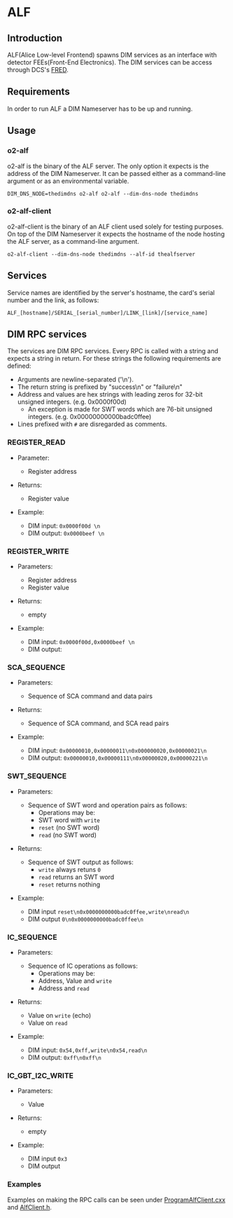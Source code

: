 # ALF

## Introduction
ALF(Alice Low-level Frontend) spawns DIM services as an interface with detector FEEs(Front-End Electronics). The DIM services can be access through DCS's [FRED](https://gitlab.cern.ch/alialfred/FREDServer).

## Requirements
In order to run ALF a DIM Nameserver has to be up and running.

## Usage

### o2-alf
o2-alf is the binary of the ALF server. The only option it expects is the address of the DIM Nameserver. It can be passed either as a command-line argument or as an environmental variable.

`
DIM_DNS_NODE=thedimdns o2-alf
o2-alf --dim-dns-node thedimdns
`

### o2-alf-client
o2-alf-client is the binary of an ALF client used solely for testing purposes. On top of the DIM Nameserver it expects the hostname of the node hosting the ALF server, as a command-line argument.

`
o2-alf-client --dim-dns-node thedimdns --alf-id thealfserver
`

## Services

Service names are identified by the server's hostname, the card's serial number and the link, as follows:

`
ALF_[hostname]/SERIAL_[serial_number]/LINK_[link]/[service_name]
`

## DIM RPC services

The services are DIM RPC services. Every RPC is called with a string and expects a string in return. For these strings the following requirements are defined:

* Arguments are newline-separated ('\n').
* The return string is prefixed by "success\n" or "failure\n"
* Address and values are hex strings with leading zeros for 32-bit unsigned integers. (e.g. 0x0000f00d)
  * An exception is made for SWT words which are 76-bit unsigned integers. (e.g. 0x00000000000badc0ffee)
* Lines prefixed with `#` are disregarded as comments.
  
### REGISTER_READ
* Parameter:
  * Register address
* Returns:
  * Register value

* Example:
  * DIM input: `0x0000f00d \n`
  * DIM output: `0x0000beef \n`

### REGISTER_WRITE
* Parameters:
  * Register address
  * Register value
* Returns:
  * empty
  
* Example:
  * DIM input: `0x0000f00d,0x0000beef \n`
  * DIM output: ` `

### SCA_SEQUENCE
* Parameters:
  * Sequence of SCA command and data pairs
* Returns:
  * Sequence of SCA command, and SCA read pairs
  
* Example:
  * DIM input: `0x00000010,0x00000011\n0x000000020,0x00000021\n`
  * DIM output: `0x00000010,0x00000111\n0x00000020,0x00000221\n`

### SWT_SEQUENCE
* Parameters:
  * Sequence of SWT word and operation pairs as follows:
    * Operations may be:
    * SWT word with `write`
    * `reset` (no SWT word)
    * `read` (no SWT word)
* Returns:
  * Sequence of SWT output as follows:
    * `write` always retuns `0`
    * `read` returns an SWT word
    * `reset` returns nothing
    
* Example:
  * DIM input `reset\n0x0000000000badc0ffee,write\nread\n`
  * DIM output `0\n0x0000000000badc0ffee\n`

### IC_SEQUENCE

* Parameters:
  * Sequence of IC operations as follows:
    * Operations may be:
    * Address, Value and `write`
    * Address and `read`
    
* Returns:
  * Value on `write` (echo)
  * Value on `read`

* Example:
  * DIM input: `0x54,0xff,write\n0x54,read\n`
  * DIM output: `0xff\n0xff\n`
  
### IC_GBT_I2C_WRITE

* Parameters:
  * Value

* Returns:
  * empty
  
* Example:
  * DIM input `0x3`
  * DIM output ` `

### Examples

Examples on making the RPC calls can be seen under [ProgramAlfClient.cxx](apps/ProgramAlfClient.cxx) and [AlfClient.h](src/AlfClient.h).
